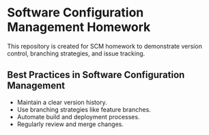 # Software Configuration Management Homework  
This repository is created for SCM homework to demonstrate version control, branching strategies, and issue tracking.
## Best Practices in Software Configuration Management  
- Maintain a clear version history.  
- Use branching strategies like feature branches.  
- Automate build and deployment processes.  
- Regularly review and merge changes.
